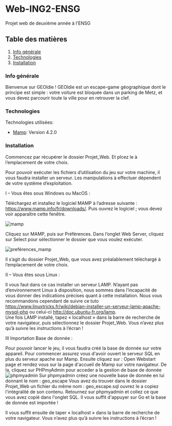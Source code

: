 # Web-ING2-ENSG
Projet web de deuxième année à l'ENSG

## Table des matières

1. [Info générale](#Info-générale)
2. [Technologies](#technologies)
3. [Installation](#installation)

### Info générale

Bienvenue sur GEOldie !
GEOldie est un escape-game géographique dont le principe est simple : votre voiture est bloquée dans un parking de Metz, et vous devez parcourir toute la ville pour en retrouver la clef.

### Technologies

Technologies utilisées:
* [Mamp](https://www.mamp.info/en/mamp/windows/): Version 4.2.0

### Installation

Commencez par récupérer le dossier Projet_Web. Et plcez le à l’emplacement de votre choix. 

Pour pouvoir exécuter les fichiers d’utilisation du jeu sur votre machine, il vous faudra installer un serveur. Les manipulations à effectuer dépendent de votre système d’exploitation.

I – Vous êtes sous Windows ou MacOS :

Téléchargez et installez le logiciel MAMP à l’adresse suivante :
https://www.mamp.info/fr/downloads/. 
Puis ouvrez le logiciel ; vous devez voir apparaître cette fenêtre.

![mamp](https://user-images.githubusercontent.com/76124859/102393520-c5dccd80-3fd8-11eb-9622-c2ae1050347b.png)

Cliquez sur MAMP, puis sur Préférences. Dans l’onglet Web Server, cliquez sur Select pour sélectionner le dossier que vous voulez exécuter.

![preférences_mamp](https://user-images.githubusercontent.com/76124859/102393543-cbd2ae80-3fd8-11eb-9838-41fd98519eba.png)

Il s’agit du dossier Projet_Web, que vous avez préalablement téléchargé à l’emplacement de votre choix.

II – Vous êtes sous Linux :

Il vous faut dans ce cas installer un serveur LAMP. N’ayant pas d’environnement Linux à disposition, nous sommes dans l’incapacité de vous donner des indications précises quant à cette installation. Nous vous recommandons cependant de suivre ce tuto https://www.linuxtricks.fr/wiki/debian-installer-un-serveur-lamp-apache-mysql-php ou celui-ci http://doc.ubuntu-fr.org/lamp.  
Une fois LAMP installé, tapez « localhost » dans la barre de recherche de votre navigateur, puis sélectionnez le dossier Projet_Web. Vous n’avez plus qu’à suivre les instructions à l’écran !

III Importation Base de donnée :

Pour pouvoir lancer le jeu, il vous faudra créé la base de donnée sur votre appareil.
Pour commencer assurez vous d'avoir ouvert le serveur SQL en plus du serveur apache sur Mamp.
Ensuite cliquez sur : Open Webstart page et rendez vous sur la page d'accueil de Mamp sur votre navigateur.
De la, cliquez sur PHPmyAdmin pour acceder a la gestion de base de donnée
![phpmyadmin](https://user-images.githubusercontent.com/76124859/102506656-a3ec5500-4083-11eb-87d9-f24b580bce95.PNG)
Sur phpmyadmin créez une nouvelle base de donnée en lui donnant le nom : geo_escape
Vous avez du trouver dans le dossier Projet_Web un fichier du même nom : geo_escape.sql
ouvrez le a copiez l'intégralité de son contenu.
Retournez sur phpmyadmin et collez ce que vous avez copié dans l'onglet SQL.
Il vous suffit d'appuyer sur Go et la base de donnée est importée !


Il vous suffit ensuite de taper « localhost » dans la barre de recherche de votre navigateur. Vous n’avez plus qu’à suivre les instructions à l’écran !
